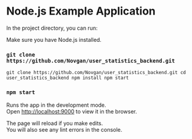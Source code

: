 # Node.js Example Application

In the project directory, you can run:

Make sure you have Node.js installed.

### `git clone https://github.com/Novgan/user_statistics_backend.git`
`git clone https://github.com/Novgan/user_statistics_backend.git
cd user_statistics_backend
npm install
npm start`

### `npm start`

Runs the app in the development mode.<br />
Open [http://localhost:9000](http://localhost:3000) to view it in the browser.

The page will reload if you make edits.<br />
You will also see any lint errors in the console.
